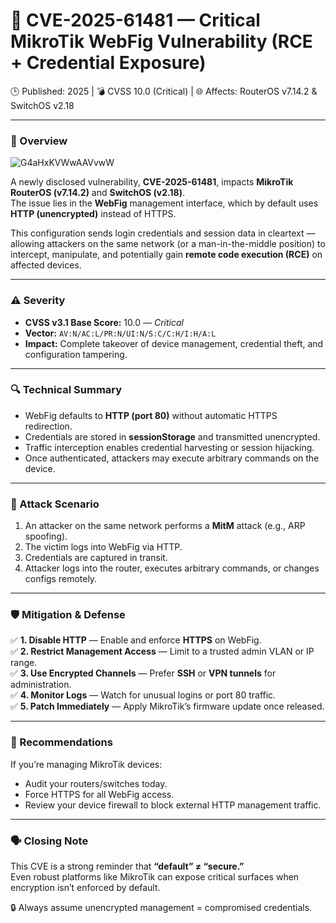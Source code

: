 # 🚨 **CVE-2025-61481 — Critical MikroTik WebFig Vulnerability (RCE + Credential Exposure)**  

🕒 Published: 2025 | 💣 CVSS 10.0 (Critical) | 🌐 Affects: RouterOS v7.14.2 & SwitchOS v2.18  

---

### 🧩 Overview

![G4aHxKVWwAAVvwW](https://github.com/user-attachments/assets/ec39199e-8e00-4f3a-9859-142828f4a818)

A newly disclosed vulnerability, **CVE-2025-61481**, impacts **MikroTik RouterOS (v7.14.2)** and **SwitchOS (v2.18)**.  
The issue lies in the **WebFig** management interface, which by default uses **HTTP (unencrypted)** instead of HTTPS.  

This configuration sends login credentials and session data in cleartext — allowing attackers on the same network (or a man-in-the-middle position) to intercept, manipulate, and potentially gain **remote code execution (RCE)** on affected devices.  

---

### ⚠️ Severity
- **CVSS v3.1 Base Score:** 10.0 — _Critical_  
- **Vector:** `AV:N/AC:L/PR:N/UI:N/S:C/C:H/I:H/A:L`  
- **Impact:** Complete takeover of device management, credential theft, and configuration tampering.  

---

### 🔍 Technical Summary
- WebFig defaults to **HTTP (port 80)** without automatic HTTPS redirection.  
- Credentials are stored in **sessionStorage** and transmitted unencrypted.  
- Traffic interception enables credential harvesting or session hijacking.  
- Once authenticated, attackers may execute arbitrary commands on the device.  

---

### 🧠 Attack Scenario
1. An attacker on the same network performs a **MitM** attack (e.g., ARP spoofing).  
2. The victim logs into WebFig via HTTP.  
3. Credentials are captured in transit.  
4. Attacker logs into the router, executes arbitrary commands, or changes configs remotely.  

---

### 🛡️ Mitigation & Defense
✅ **1. Disable HTTP** — Enable and enforce **HTTPS** on WebFig.  
✅ **2. Restrict Management Access** — Limit to a trusted admin VLAN or IP range.  
✅ **3. Use Encrypted Channels** — Prefer **SSH** or **VPN tunnels** for administration.  
✅ **4. Monitor Logs** — Watch for unusual logins or port 80 traffic.  
✅ **5. Patch Immediately** — Apply MikroTik’s firmware update once released.  

---

### 🧭 Recommendations
If you’re managing MikroTik devices:
- Audit your routers/switches today.  
- Force HTTPS for all WebFig access.  
- Review your device firewall to block external HTTP management traffic.  

---

### 🗣️ Closing Note
This CVE is a strong reminder that **“default” ≠ “secure.”**  
Even robust platforms like MikroTik can expose critical surfaces when encryption isn’t enforced by default.  

🔒 Always assume unencrypted management = compromised credentials.

